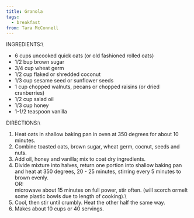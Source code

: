 ```yaml
---
title: Granola
tags:
  - breakfast
from: Tara McConnell
---
```

INGREDIENTS:\

-   6 cups uncooked quick oats (or old fashioned rolled oats)
-   1/2 bup brown sugar
-   3/4 cup wheat germ
-   1/2 cup flaked or shredded coconut
-   1/3 cup sesame seed or sunflower seeds
-   1 cup chopped walnuts, pecans or chopped raisins (or dried cranberries)
-   1/2 cup salad oil
-   1/3 cup honey
-   1-1/2 teaspoon vanilla

DIRECTIONS:\

1.  Heat oats in shallow baking pan in oven at 350 degrees for about 10 minutes.
2.  Combine toasted oats, brown sugar, wheat germ, cocnut, seeds and nuts.
3.  Add oil, honey and vanilla; mix to coat dry ingredients.
4.  Divide mixture into halves, return one portion into shallow baking pan and heat at 350 degrees, 20 - 25 minutes, stirring every 5 minutes to brown evenly.\
    OR:\
    microwave about 15 minutes on full power, stir often. (will scorch ormelt some plastic bowls due to length of cooking).\
5.  Cool, then stir until crumbly. Heat the other half the same way.
6.  Makes about 10 cups or 40 servings.
